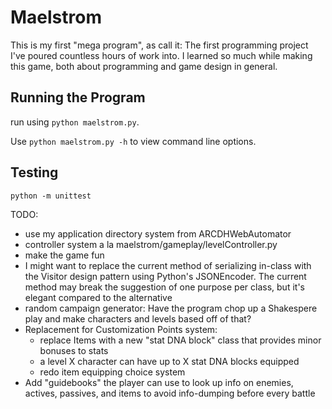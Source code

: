 
# Maelstrom
This is my first "mega program", as call it: The first programming project I've
poured countless hours of work into. I learned so much while making this game,
both about programming and game design in general.

## Running the Program
run using `python maelstrom.py`.

Use `python maelstrom.py -h` to view command line options.

## Testing
`python -m unittest`

TODO:
* use my application directory system from ARCDHWebAutomator
* controller system a la maelstrom/gameplay/levelController.py
* make the game fun
* I might want to replace the current method of serializing in-class with the
  Visitor design pattern using Python's JSONEncoder. The current method may
  break the suggestion of one purpose per class, but it's elegant compared to
  the alternative
* random campaign generator: Have the program chop up a Shakespere play and make
  characters and levels based off of that?
* Replacement for Customization Points system:
    * replace Items with a new "stat DNA block" class that provides minor
      bonuses to stats
    * a level X character can have up to X stat DNA blocks equipped
    * redo item equipping choice system
* Add "guidebooks" the player can use to look up info on enemies, actives,
  passives, and items to avoid info-dumping before every battle
